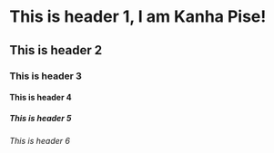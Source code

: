 # This is header 1, I am Kanha Pise!
## This is header 2
### This is header 3
#### This is header 4
##### This is header 5
###### This is header 6
